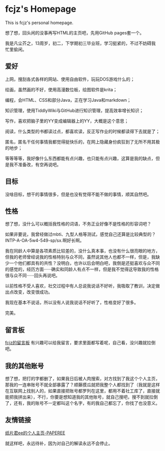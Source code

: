 # fcjz's Homepage

This is fcjz's personal homepage.

想了想，回头闲的没事再写HTML的主页吧，先用GitHub pages套一个。

我是凡尘芥之，13周岁，初二，下学期初三毕业班，学习挺紧的，不过不妨碍我忙里偷闲。

## 爱好
上网，搜刮各式各样的网站、使用自由软件，玩玩DOS游戏什么的；

绘画，虽然画的不好，使用高漫数位板，绘图软件是krita；

编程，会HTML、CSS和部分Java，正在学习Java和markdown；

知识管理，使用TiddlyWiki与GitHub进行知识管理，提高效率增长知识；

写作，喜欢把脑子里的YY变成编辑器上的YY，大概是这个意思；

阅读，什么类型的书都读过点，都喜欢读，反正写作业的时候都读得下去就是了；

匿名，匿名干任何事情我都觉得挺快乐的，在网上隐藏身份疯狂到了无所不用其极的地步；

等等等等，我好像什么东西都能有点兴趣，也只能有点兴趣，这算是我的缺点，但是我不准备改，有空再说吧。

## 目标

没啥目标，想干的事情很多，但是也没有觉得不能不做的事情，顺其自然吧。

## 性格

想了想，没什么可以概括我性格的词语，不务正业好像不是性格的形容词吧？

如果非要说，我曾经做过mbti、九型人格等测试，感觉自己还算是比较典型的？INTP-A-OA-5w4-549-sp/sx.啊好长啊。

我在同龄人中算是各项素质比较差的，没什么真本事，也没有什么很亮眼的地方，但我的老师曾经说我的性格特别与众不同，虽然说其他人也都不一样，但是，我缺少一个他们都具有的共性？没明白，也许以后会明白吧，我倒是还挺喜欢与众不同的感觉的，经历方面······确实和同龄人有点不一样，但是我不觉得这导致我的性格很与众不同······回头再说吧。

以前性格不受人喜欢，社交过程中有人总说我说话不好听，我吸取了教训，决定做出点改变，改变很成功。

我现在基本不说话，所以没有人说我说话不好听了，性格变好了很多。

完美。

## 留言板

[fcjz的留言板](https://note.ms/fcjz)  有兴趣可以给我留言，要求里面都写着呢，自己看，没兴趣就拉倒吧。

## 我的其他账号

想了想，把打的字都删了，如果我日后被人肉搜索，对方找到了我这个个人主页，那我的一连串账号不就全部暴露了？顺藤摸瓜就把我整个人都找到了（我就是这样在互联网上找别人的，如果直接把账号都罗列在这里，都用不着社工库了，直接就能把我拼出来），不行，你要是想知道我的其他账号，就自己搜吧，搜不到就拉倒了，还有，我的账号不一定都叫这个名字，有的我自己都忘了，你找了也没意义。

## 友情链接

[纸片君ee的个人主页-PAPEREE](https://ellen.cf/)



就这样吧，永远待补，因为对自己的解读永远不会停止。
